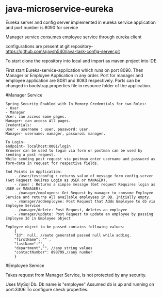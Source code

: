 # java-microservice-eureka

Eureka server and config server implemented in eureka service application and port number is 8090 for service

Manager service consumes employee service through eureka client

configurations are present at git repository- https://github.com/ajaysh540/java-task-config-server.git

To start clone the repository into local and import as maven project into IDE.

First start Eureka-service-application which runs on port 8090.
Then Manager or Employee Application in any order.
Port for manager and employee application are 8081 and 8083 respectively.
Ports can be changed in bootstrap.properties file in resource folder of the application.



#Manager Service
    
    Spring Security Enabled with In Memory Credentials for two Roles:
    - User
    - Manager
    User: can access some pages.
    Manager: can access All pages.
    Credentials: 
    User - username : user, password: user.
    Manager- username: manager, passwrod: manager.
        
    To Login-
    endpoint- localhost:8081/login
    Browser can be used to login via form or postman can be used by sending a post request.
    While sending post request via postman enter username and password as form-data in request for respective fields.
        
    End Points in Application:
        - /user/testconfig : returns value of message form config-server (Get Request Reuires Login as USER or MANAGER).
        - /user : Returns a simple message (Get request Requires login as USER or MANAGER).
        - /manager/employees: Get Request by manager to consume Employee Service and returns All available employees in DB. Initially empty.
        - /manager/addemployee: Post Request that Adds Employee to db via Employee Service
        - /manager/delete: Post Request, deletes an employee
        - /manager/update: Post Request to update an employee by passing Employee Id in Employee object
        
    Employee object to be passed contains following values: 
        {
        "Id": null, //auto generated passed null while adding.
        "firstName": "" ,
        "lastName":"",
        "department","", //any string values
        "contactNumber": 898799,//any number
        }
    
#Employee Service

Takes request from Manager Service, is not protected by any security.

Uses MySql Db.
Db name is "employee" 
Assumed db is up and running on port:3306
To configure check properties.

